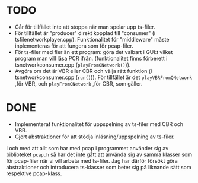 # TODO
* Går för tillfället inte att stoppa när man spelar upp ts-filer.
* För tillfället är "producer" direkt kopplad till "consumer" (i tsfilenetworkplayer.cpp). 
Funktionalitet för "middleware" måste inplementeras för att fungera som för pcap-filer.
* För ts-filer med fler än ett program: göra det valbart i GUI:t vilket program man vill läsa PCR ifrån. 
(funktionalitet finns förberett i tsnetworkconsumer.cpp (`playFromQNetwork()`)).
* Avgöra om det är VBR eller CBR och välja rätt funktion (i tsnetworkconsumer.cpp (`run()`)). 
För tillfället är det `playVBRFromQNetwork` ,för VBR, och `playFromQNetwork` ,för CBR, som gäller. 

# DONE
* Implementerat funktionalitet för uppspelning av ts-filer med CBR och VBR.
* Gjort abstraktioner för att stödja inläsning/uppspelning av ts-filer.

I och med att allt som har med pcap i programmet använder sig av biblioteket `pcap.h` så har det inte gått att använda sig 
av samma klasser som för pcap-filer när vi vill arbeta med ts-filer. Jag har därför försökt göra abstraktioner och introducera
ts-klasser som beter sig på liknande sätt som respektive pcap-klass. 
